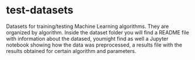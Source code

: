 # test-datasets
Datasets for training/testing Machine Learning algorithms.
They are organized by algorithm.
Inside the dataset folder you will find a README file with information about the datased,
youmight find as well a Jupyter notebook showing how the data was preprocessed,
a results file with the results obtained for certain algorithm and parameters.
